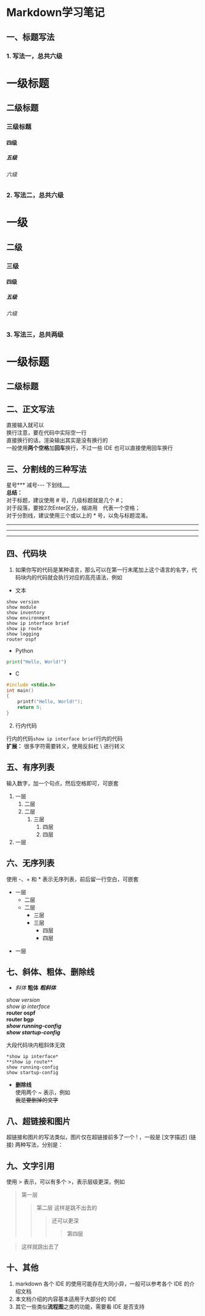 # Markdown学习笔记

## 一、标题写法

### 1. 写法一，总共六级

# 一级标题
## 二级标题
### 三级标题
#### 四级
##### 五级
###### 六级

### 2. 写法二，总共六级

# 一级 #
## 二级 ##
### 三级 ##
#### 四级 ####
##### 五级 #####
###### 六级 ######

### 3. 写法三，总共两级

一级标题
=
二级标题
-

## 二、正文写法

直接输入就可以  
换行注意，要在代码中实际空一行  
直接换行的话，渲染输出其实是没有换行的  
一般使用**两个空格**加**回车**换行，不过一些 IDE 也可以直接使用回车换行

## 三、分割线的三种写法

星号***
减号---
下划线___  
**总结：**  
对于标题，建议使用 # 号，几级标题就是几个 #；  
对于段落，要按2次Enter区分，缩进用&emsp;代表一个空格；  
对于分割线，建议使用三个或以上的 * 号，以免与标题混淆。
***
---
___

## 四、代码块

1. 如果你写的代码是某种语言，那么可以在第一行末尾加上这个语言的名字，代码块内的代码就会执行对应的高亮语法，例如

+ 文本

```
show version
show module
show inventory
show environment
show ip interface brief
show ip route
show logging
router ospf
```

+ Python

```python
print("Hello, World!")
```

+ C

```c
#include <stdio.h>
int main()
{
    printf("Hello, World!");
    return 0;
}
```

2. 行内代码

行内的代码`show ip interface brief`行内的代码  
**扩展：** 很多字符需要转义，使用反斜杠 \ 进行转义

## 五、有序列表

输入数字，加一个句点，然后空格即可，可嵌套  

1. 一层
   1. 二层
   2. 二层
      1. 三层
         1. 四层
         2. 四层
2. 一层

## 六、无序列表

使用 -、+ 和 * 表示无序列表，前后留一行空白，可嵌套

+ 一层
  + 二层
  - 二层
    * 三层
    * 三层
      + 四层
      + 四层
- 一层

## 七、斜体、粗体、删除线

+ *斜体*
**粗体**
***粗斜体***

*show version*  
*show ip interface*  
**router ospf**  
**router bgp**  
***show running-config***  
***show startup-config***

大段代码块内粗斜体无效

```
*show ip interface*
**show ip route**
show running-config
show startup-config
```

+ **删除线**  
使用两个 ~ 表示，例如  
~~我是要删掉的文字~~

## 八、超链接和图片

超链接和图片的写法类似，图片仅在超链接前多了一个 ! ，一般是 [文字描述] (链接)
两种写法，分别是：

## 九、文字引用

使用 > 表示，可以有多个 >，表示层级更深，例如

>第一层
>>第二层 这样是跳不出去的
>>>还可以更深
>>>>第四层

>这样就跳出去了

## 十、其他

1. markdown 各个 IDE 的使用可能存在大同小异，一般可以参考各个 IDE 的介绍文档
2. 本文档介绍的内容基本适用于大部分的 IDE
3. 其它一些类似**流程图**之类的功能，需要看 IDE 是否支持

